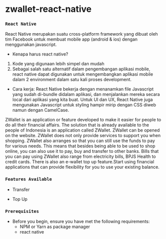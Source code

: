 # zwallet-react-native

### `React Native`

React Native merupakan suatu cross-platform framework yang dibuat oleh tim Facebook untuk membuat mobile app (android & ios) dengan menggunakan javascript.
* Kenapa harus react native? 
1. Kode yang digunaan lebih simpel dan mudah
2. Sebagai salah satu alternatif dalam pengembangan aplikasi mobile, react native dapat digunakan untuk mengembangkan aplikasi mobile dalam 2 environment dalam satu kali proses development.

* Cara kerja:
React Native bekerja dengan menanamkan file Javascript yang sudah di-bundle didalam aplikasi, dan menjalankan mereka secara local dari aplikasi yang kita buat.
Untuk UI dan UX, React Native juga mengunakan Javascript untuk styling hampir mirip dengan CSS diweb namun dengan CamelCase.

ZWallet is an application or feature developed to make it easier for people to do all their financial affairs. The solution that is already available to the people of Indonesia is an application called ZWallet. ZWallet can be opened on the website. ZWallet does not only provide services to support you when shopping.
ZWallet also arranges so that you can still use the funds to pay for various needs. This means that besides being able to be used to shop online, you can also use it to pay, buy and transfer to other banks. Bills that you can pay using ZWallet also range from electricity bills, BPJS Health to credit cards. There is also an e-wallet top up feature.Start using financial applications that can provide flexibility for you to use your existing balance.

### `Features Available`

- Transfer

* Top Up

### `Prerequisites`

- Before you begin, ensure you have met the following requirements:
  - NPM or Yarn as package manager
  - react native
  
